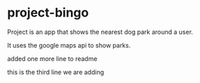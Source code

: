 # project-bingo
Project is an app that shows the nearest dog park around a user.

It uses the google maps api to show parks.

added one more line to readme

this is the third line we are adding
